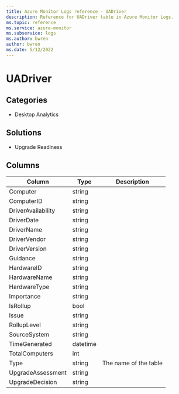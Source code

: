 ```yaml
---
title: Azure Monitor Logs reference - UADriver
description: Reference for UADriver table in Azure Monitor Logs.
ms.topic: reference
ms.service: azure-monitor
ms.subservice: logs
ms.author: bwren
author: bwren
ms.date: 5/12/2022
---
```


# UADriver

 

## Categories

- Desktop Analytics
## Solutions

- Upgrade Readiness




## Columns

| Column | Type | Description |
| --- | --- | --- |
| Computer | string |  |
| ComputerID | string |  |
| DriverAvailability | string |  |
| DriverDate | string |  |
| DriverName | string |  |
| DriverVendor | string |  |
| DriverVersion | string |  |
| Guidance | string |  |
| HardwareID | string |  |
| HardwareName | string |  |
| HardwareType | string |  |
| Importance | string |  |
| IsRollup | bool |  |
| Issue | string |  |
| RollupLevel | string |  |
| SourceSystem | string |  |
| TimeGenerated | datetime |  |
| TotalComputers | int |  |
| Type | string | The name of the table |
| UpgradeAssessment | string |  |
| UpgradeDecision | string |  |
